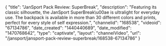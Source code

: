 {
    "title": "JanSport Pack Review: SuperBreak",
    "description": "Featuring its classic silhouette, the JanSport SuperBreak\u00ae is ultralight for everyday use. The backpack is available in more than 30 different colors and prints, perfect for every style of self expression.",
    "channelid": "168538",
    "videoid": "67134786",
    "date_created": "1440440689",
    "date_modified": "1470768642",
    "type": "captivate",
    "layout": "channelVideo",
    "url": "\/jansport\/jansport-pack-review-superbreak\/168538-67134786"
}
